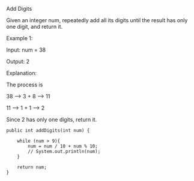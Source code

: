 Add Digits

Given an integer num, repeatedly add all its digits until the result has only one digit, and return it.

Example 1:

Input: num = 38

Output: 2

Explanation: 

The process is

38 --> 3 + 8  --> 11

11 --> 1 + 1 --> 2

Since 2 has only one digits, return it.


    public int addDigits(int num) {
        
        while (num > 9){
            num = num / 10 + num % 10;
            // System.out.println(num);
        }
        
        return num;
    }

